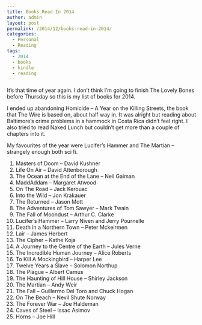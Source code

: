 ```yaml
---
title: Books Read In 2014
author: admin
layout: post
permalink: /2014/12/books-read-in-2014/
categories:
  - Personal
  - Reading
tags:
  - 2014
  - books
  - kindle
  - reading
---
```

It&#8217;s that time of year again. I don&#8217;t think I&#8217;m going to finish The Lovely Bones before Thursday so this is my list of books for 2014.

I ended up abandoning Homicide &#8211; A Year on the Killing Streets, the book that The Wire is based on, about half way in. It was alright but reading about Baltimore&#8217;s crime problems in a hammock in Costa Rica didn&#8217;t feel right. I also tried to read Naked Lunch but couldn&#8217;t get more than a couple of chapters into it.

My favourites of the year were Lucifer&#8217;s Hammer and The Martian &#8211; strangely enough both sci fi.

  1. Masters of Doom &#8211; David Kushner
  2. Life On Air &#8211; David Attenborough
  3. The Ocean at the End of the Lane &#8211; Neil Gaiman
  4. MaddAddam &#8211; Margaret Atwood
  5. On The Road &#8211; Jack Kerouac
  6. Into the Wild &#8211; Jon Krakauer
  7. The Returned &#8211; Jason Mott
  8. The Adventures of Tom Sawyer &#8211; Mark Twain
  9. The Fall of Moondust &#8211; Arthur C. Clarke
 10. Lucifer&#8217;s Hammer &#8211; Larry Niven and Jerry Pournelle
 11. Death in a Northern Town &#8211; Peter Mckeirmen
 12. Lair &#8211; James Herbert
 13. The Cipher &#8211; Kathe Koja
 14. A Journey to the Centre of the Earth &#8211; Jules Verne
 15. The Incredible Human Journey &#8211; Alice Roberts
 16. To Kill A Mockingbird &#8211; Harper Lee
 17. Twelve Years a Slave &#8211; Solomon Northup
 18. The Plague &#8211; Albert Camus
 19. The Haunting of Hill House &#8211; Shirley Jackson
 20. The Martian &#8211; Andy Weir
 21. The Fall &#8211; Guillermo Del Toro and Chuck Hogan
 22. On The Beach &#8211; Nevil Shute Norway
 23. The Forever War &#8211; Joe Haldeman
 24. Caves of Steel &#8211; Issac Asimov
 25. Horns &#8211; Joe Hill